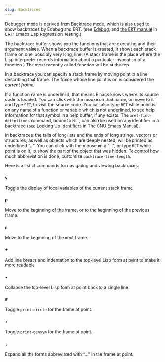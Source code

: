 ```yaml
---
slug: Backtraces
---
```


Debugger mode is derived from Backtrace mode, which is also used to show backtraces by Edebug and ERT. (see [Edebug](/docs/elisp/Edebug), and [the ERT manual](https://www.gnu.org/software/emacs/manual/html_mono/ert.html#Top) in ERT: Emacs Lisp Regression Testing.)

The backtrace buffer shows you the functions that are executing and their argument values. When a backtrace buffer is created, it shows each stack frame on one, possibly very long, line. (A stack frame is the place where the Lisp interpreter records information about a particular invocation of a function.) The most recently called function will be at the top.

In a backtrace you can specify a stack frame by moving point to a line describing that frame. The frame whose line point is on is considered the *current frame*.

If a function name is underlined, that means Emacs knows where its source code is located. You can click with the mouse on that name, or move to it and type `RET`, to visit the source code. You can also type `RET` while point is on any name of a function or variable which is not underlined, to see help information for that symbol in a help buffer, if any exists. The `xref-find-definitions` command, bound to `M-.`, can also be used on any identifier in a backtrace (see [Looking Up Identifiers](https://www.gnu.org/software/emacs/manual/html_mono/emacs.html#Looking-Up-Identifiers) in The GNU Emacs Manual).

In backtraces, the tails of long lists and the ends of long strings, vectors or structures, as well as objects which are deeply nested, will be printed as underlined “...". You can click with the mouse on a “...", or type `RET` while point is on it, to show the part of the object that was hidden. To control how much abbreviation is done, customize `backtrace-line-length`.

Here is a list of commands for navigating and viewing backtraces:

### `v`

Toggle the display of local variables of the current stack frame.

### `p`

Move to the beginning of the frame, or to the beginning of the previous frame.

### `n`

Move to the beginning of the next frame.

### `+`

Add line breaks and indentation to the top-level Lisp form at point to make it more readable.

### `-`

Collapse the top-level Lisp form at point back to a single line.

### `#`

Toggle `print-circle` for the frame at point.

### `:`

Toggle `print-gensym` for the frame at point.

### `.`

Expand all the forms abbreviated with “..." in the frame at point.
